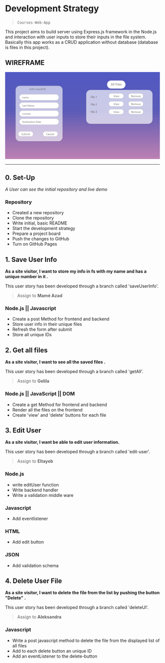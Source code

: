 # Development Strategy

> `Courses-Web-App`

This project aims to build server using Express.js framework in the Node.js and interaction with user inputs to store their inputs in the file system. Basically this app works as a CRUD application without database (database is files in this project).

## WIREFRAME

![wireframe](./wireframe.jpg)

---

## 0. Set-Up

_A User can see the initial repository and live demo_

### Repository

- Created a new repository
- Clone the repository
- Write initial, basic README
- Start the development strategy
- Prepare a project board
- Push the changes to GitHub
- Turn on GitHub Pages

## 1. Save User Info

**As a site visitor, I want to store my info in fs with my name and has a unique number in it .**

This user story has been developed through a branch called 'saveUserInfo'.

> Assign to **Mamé Azad**

### Node.js || Javascript

- Create a post Method for frontend and backend
- Store user info in their unique files
- Refresh the form after submit
- Store all unique IDs

## 2. Get all files

**As a site visitor, I want to see all the saved files .**

This user story has been developed through a branch called 'getAll'.

> Assign to **Gelila**

### Node.js || JavaScript || DOM

- Create a get Method for frontend and backend
- Render all the files on the frontend
- Create 'view' and 'delete' buttons for each file

## 3. Edit User

**As a site visitor, I want be able to edit user information.**

This user story has been developed through a branch called 'edit-user'.

> Assign to **Eltayeb**

### Node.js

- write editUser function
- Write backend handler
- Write a validation middle ware

### Javascript

- Add eventlistener

### HTML

- Add edit button

### JSON

- Add validation schema

## 4. Delete User File

**As a site visitor, I want to delete the file from the list by pushing the button "Delete" .**

This user story has been developed through a branch called 'deleteUI'.

> Assign to **Aleksandra**

### Javascript

- Write a post javascript method to delete the file from the displayed list of all files
- Add to each delete button an unique ID
- Add an eventListener to the delete-button
